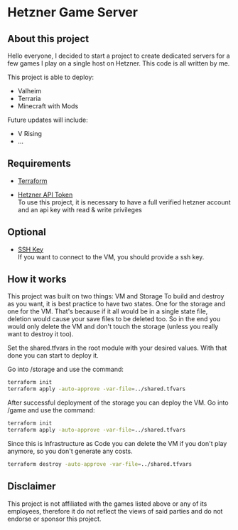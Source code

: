 # Hetzner Game Server
## About this project
Hello everyone,
I decided to start a project to create dedicated servers for a few games I play on a single host on Hetzner.
This code is all written by me.

This project is able to deploy:
- Valheim
- Terraria
- Minecraft with Mods

Future updates will include:
- V Rising
- ...
## Requirements
- [Terraform](https://www.terraform.io)

- [Hetzner API Token](https://docs.hetzner.com/cloud/api/getting-started/generating-api-token/) \
To use this project, it is necessary to have a full verified hetzner account and an api key with read & write privileges

## Optional
- [SSH Key](https://community.hetzner.com/tutorials/howto-ssh-key) \
If you want to connect to the VM, you should provide a ssh key.

## How it works
This project was built on two things: VM and Storage
To build and destroy as you want, it is best practice to have two states. One for the storage and one for the VM.
That's because if it all would be in a single state file, deletion would cause your save files to be deleted too.
So in the end you would only delete the VM and don't touch the storage (unless you really want to destroy it too).

Set the shared.tfvars in the root module with your desired values.
With that done you can start to deploy it.

Go into <module-path>/storage and use the command:
```sh
terraform init
terraform apply -auto-approve -var-file=../shared.tfvars
```
After successful deployment of the storage you can deploy the VM.
Go into <module-path>/game and use the command:
```sh
terraform init
terraform apply -auto-approve -var-file=../shared.tfvars
```

Since this is Infrastructure as Code you can delete the VM if you don't play anymore, so you don't generate any costs.
```sh
terraform destroy -auto-approve -var-file=../shared.tfvars
```

## Disclaimer 

This project is not affiliated with the games listed above or any of its employees, therefore it do not reflect the views of said parties and do not endorse or sponsor this project.
